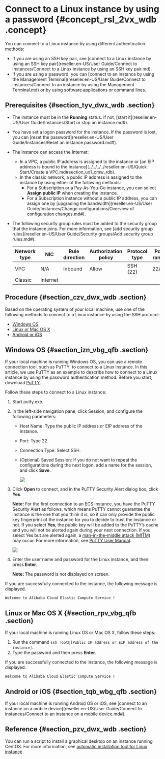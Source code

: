 # Connect to a Linux instance by using a password {#concept_rsl_2vx_wdb .concept}

You can connect to a Linux instance by using different authentication methods:

-   If you are using an SSH key pair, see [connect to a Linux instance by using an SSH key pair](reseller.en-US/User Guide/Connect to instances/Connect to a Linux instance by using an SSH key pair.md).
-   If you are using a password, you can [connect to an instance by using the Management Terminal](reseller.en-US/User Guide/Connect to instances/Connect to an instance by using the Management Terminal.md) or by using software applications or command lines.

## Prerequisites {#section_tyv_dwx_wdb .section}

-   The instance must be in the **Running** status. If not, [start it](reseller.en-US/User Guide/Instances/Start or stop an instance.md#).
-   You have set a logon password for the instance. If the password is lost, you can [reset the password](reseller.en-US/User Guide/Instances/Reset an instance password.md#).
-   The instance can access the Internet:
    -   In a VPC, a public IP address is assigned to the instance or [an EIP address is bound to the instance](../../../../reseller.en-US/Quick Start/Create a VPC.md#section_ux1_cmw_rdb).
    -   In the classic network, a public IP address is assigned to the instance by using either of the following methods:
        -   For a Subscription or a Pay-As-You-Go instance, you can select **Assign public IP** when creating the instance.
        -   For a Subscription instance without a public IP address, you can assign one by [upgrading the bandwidth](reseller.en-US/User Guide/Instances/Change configurations/Overview of configuration changes.md#).
-   The following security group rules must be added to the security group that the instance joins. For more information, see [add security group rules](reseller.en-US/User Guide/Security groups/Add security group rules.md#).

    |Network type|NIC|Rule direction|Authorization policy|Protocol type|Port range|Authorization type|Authorization object |Priority|
    |------------|---|--------------|--------------------|-------------|----------|------------------|---------------------|--------|
    |VPC|N/A|Inbound|Allow|SSH \(22\)|22/22|Address Field Access|0.0.0.0/0|1|
    |Classic|Internet|


## Procedure {#section_czv_dwx_wdb .section}

Based on the operating system of your local machine, use one of the following methods to connect to a Linux instance by using the SSH protocol:

-   [Windows OS](#)
-   [Linux or Mac OS X](#)
-   [Android or iOS](#)

## Windows OS {#section_izn_vbg_qfb .section}

If your local machine is running Windows OS, you can use a remote connection tool, such as PuTTY, to connect to a Linux instance. In this article, we use PuTTY as an example to describe how to connect to a Linux instance by using the password authentication method. Before you start, download [PuTTY](http://www.chiark.greenend.org.uk/~sgtatham/putty/).

Follow these steps to connect to a Linux instance:

1.  Start putty.exe.
2.  In the left-side navigation pane, click Session, and configure the following parameters:
    -   Host Name: Type the public IP address or EIP address of the instance.
    -   Port: Type 22.
    -   Connection Type: Select SSH.
    -   \(Optional\) Saved Session: If you do not want to repeat the configurations during the next logon, add a name for the session, and click **Save**.

        ![](images/5249_en-US.gif)

3.  Click **Open** to connect, and in the PuTTY Security Alert dialog box, click **Yes**.

    **Note:** For the first connection to an ECS instance, you have the PuTTY Security Alert as follows, which means PuTTY cannot guarantee the instance is the one that you think it is, so it can only provide the public key fingerprint of the instance for you to decide to trust the instance or not. If you select **Yes**, the public key will be added to the PuTTY’s cache and you will not be alerted again during your next connection. If you select Yes but are alerted again, a [man-in-the-middle attack \(MITM\)](https://en.wikipedia.org/wiki/Man-in-the-middle_attack) may occur. For more information, see [PuTTY User Manual](https://the.earth.li/~sgtatham/putty/0.70/htmldoc/Chapter2.html#gs-hostkey).

    ![](http://static-aliyun-doc.oss-cn-hangzhou.aliyuncs.com/assets/img/9621/15432164125251_en-US.png)

4.  Enter the user name and password for the Linux instance, and then press **Enter**.

    **Note:** The password is not displayed on screen.


If you are successfully connected to the instance, the following message is displayed.

```
Welcome to Alibaba Cloud Elastic Compute Service !
```

## Linux or Mac OS X {#section_rpv_vbg_qfb .section}

If your local machine is running Linux OS or Mac OS X, follow these steps:

1.  Run the command `ssh root@[Public IP address or EIP address of the instance]`.
2.  Type the password and then press **Enter**.

If you are successfully connected to the instance, the following message is displayed.

```
Welcome to Alibaba Cloud Elastic Compute Service !
```

## Android or iOS {#section_tqb_wbg_qfb .section}

If your local machine is running Android OS or iOS, see [connect to an instance on a mobile device](reseller.en-US/User Guide/Connect to instances/Connect to an instance on a mobile device.md#).

## Reference {#section_pzv_dwx_wdb .section}

You can run a script to install a graphical desktop on an instance running CentOS. For more information, see [automatic installation tool for Linux instance](https://partners-intl.aliyun.com/help/faq-detail/41181.htm).

